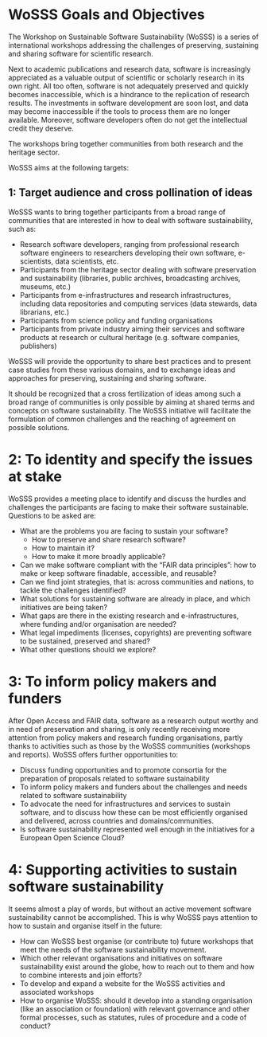 # WoSSS Goals and Objectives

The Workshop on Sustainable Software Sustainability (WoSSS) is a series of international workshops addressing the challenges of preserving, sustaining and sharing software for scientific research.

Next to academic publications and research data, software is increasingly appreciated as a valuable output of scientific or scholarly research in its own right. All too often, software is not adequately preserved and quickly becomes inaccessible, which is a hindrance to the replication of research results. The investments in software development are soon lost, and data may become inaccessible if the tools to process them are no longer available. Moreover, software developers often do not get the intellectual credit they deserve.

The workshops bring together communities from both research and the heritage sector.

WoSSS aims at the following targets:

## 1: Target audience and cross pollination of ideas
WoSSS wants to bring together participants from a broad range of communities that are interested in how to deal with software sustainability, such as:

- Research software developers, ranging from professional research software engineers to researchers developing their own software, e-scientists, data scientists, etc.
- Participants from the heritage sector dealing with software preservation and sustainability (libraries, public archives, broadcasting archives, museums, etc.)
- Participants from e-infrastructures and research infrastructures, including data repositories and computing services (data stewards, data librarians, etc.)
- Participants from science policy and funding organisations
- Participants from private industry aiming their services and software products at research or cultural heritage (e.g. software companies, publishers)

WoSSS will provide the opportunity to share best practices and to present case studies from these various domains, and to exchange ideas and approaches for preserving, sustaining and sharing software.

It should be recognized that a cross fertilization of ideas among such a broad range of communities is only possible by aiming at shared terms and concepts on software sustainability. The WoSSS initiative will facilitate the formulation of common challenges and the reaching of agreement on possible solutions.

# 2: To identity and specify the issues at stake
WoSSS provides a meeting place to identify and discuss the hurdles and challenges the participants are facing to make their software sustainable. Questions to be asked are:

- What are the problems you are facing to sustain your software?
  - How to preserve and share research software?
  - How to maintain it?
  - How to make it more broadly applicable?
- Can we make software compliant with the “FAIR data principles”: how to make or keep software finadable, accessible, and reusable?
- Can we find joint strategies, that is: across communities and nations, to tackle the challenges identified?
- What solutions for sustaining software are already in place, and which initiatives are being taken?
- What gaps are there in the existing research and e-infrastructures, where funding and/or organisation are needed?
- What legal impediments (licenses, copyrights) are preventing software to be sustained, preserved and shared?
- What other questions should we explore?

# 3: To inform policy makers and funders
After Open Access and FAIR data, software as a research output worthy and in need of preservation and sharing, is only recently receiving more attention from policy makers and research funding organisations, partly thanks to activities such as those by the WoSSS communities (workshops and reports). WoSSS offers further opportunities to:

- Discuss funding opportunities and to promote consortia for the preparation of proposals related to software sustainability
- To inform policy makers and funders about the challenges and needs related to software sustainability
- To advocate the need for infrastructures and services to sustain software, and to discuss how these can be most efficiently organised and delivered, across countries and domains/communities.
- Is software sustainability represented well enough in the initiatives for a European Open Science Cloud?

# 4: Supporting activities to sustain software sustainability
It seems almost a play of words, but without an active movement software sustainability cannot be accomplished. This is why WoSSS pays attention to how to sustain and organise itself in the future:

- How can WoSSS best organise (or contribute to) future workshops that meet the needs of the software sustainability movement.
- Which other relevant organisations and initiatives on software sustainability exist around the globe, how to reach out to them and how to combine interests and join efforts?
- To develop and expand a website for the WoSSS activities and associated workshops
- How to organise WoSSS: should it develop into a standing organisation (like an association or foundation) with relevant governance and other formal processes, such as statutes, rules of procedure and a code of conduct?
